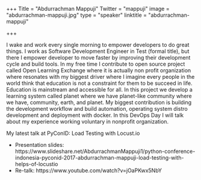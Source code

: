 +++
Title = "Abdurrachman Mappuji"
Twitter = "mappuji"
image = "abdurrachman-mappuji.jpg"
type = "speaker"
linktitle = "abdurrachman-mappuji"

+++

I wake and work every single morning to empower developers to do great things. I work as Software Development Engineer in Test (formal title), but there I empower developer to move faster by improving their development cycle and build tools. In my free time I contribute to open source project called Open Learning Exchange where it is actually non profit organization where resonates with my biggest driver where I imagine every people in the world think that education is not a constraint for them to be succeed in life. Education is mainstream and accessible for all. In this project we develop a learning system called planet where we have planet-like community where we have, community, earth, and planet. My biggest contribution is building the development workflow and build automation, operating system distro development and deployment with docker. In this DevOps Day I will talk about my experience working voluntary in nonprofit organization.

My latest talk at PyConID: Load Testing with Locust.io
<ul>
	<li>Presentation slides: https://www.slideshare.net/AbdurrachmanMappuji1/python-conference-indonesia-pyconid-2017-abdurrachman-mappuji-load-testing-with-helps-of-locustio</li>
	<li>Re-talk: https://www.youtube.com/watch?v=jOaPKwx5NbY</li>
</ul>

